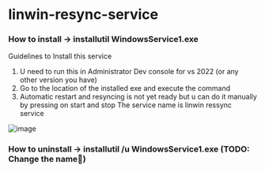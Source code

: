# linwin-resync-service

### How to install -> installutil WindowsService1.exe
Guidelines to Install this service
1. U need to run this in Administrator Dev console for vs 2022 (or any other version you have) 
2. Go to the location of the installed exe and execute the command
3. Automatic restart and resyncing is not yet ready but u can do it manually by pressing on start and stop
The service name is linwin ressync service

![image](https://user-images.githubusercontent.com/91336664/199134604-37f91f64-3068-4157-8dc4-b58a7c71ad93.png)

### How to uninstall -> installutil /u WindowsService1.exe (TODO: Change the name🤡)
